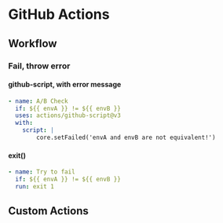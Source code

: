 # GitHub Actions

## Workflow

### Fail, throw error

#### github-script, with error message

```yml
- name: A/B Check
  if: ${{ envA }} != ${{ envB }}
  uses: actions/github-script@v3
  with:
    script: |
        core.setFailed('envA and envB are not equivalent!')
```

#### exit()

```yml
- name: Try to fail
  if: ${{ envA }} != ${{ envB }}
  run: exit 1
```

## Custom Actions

